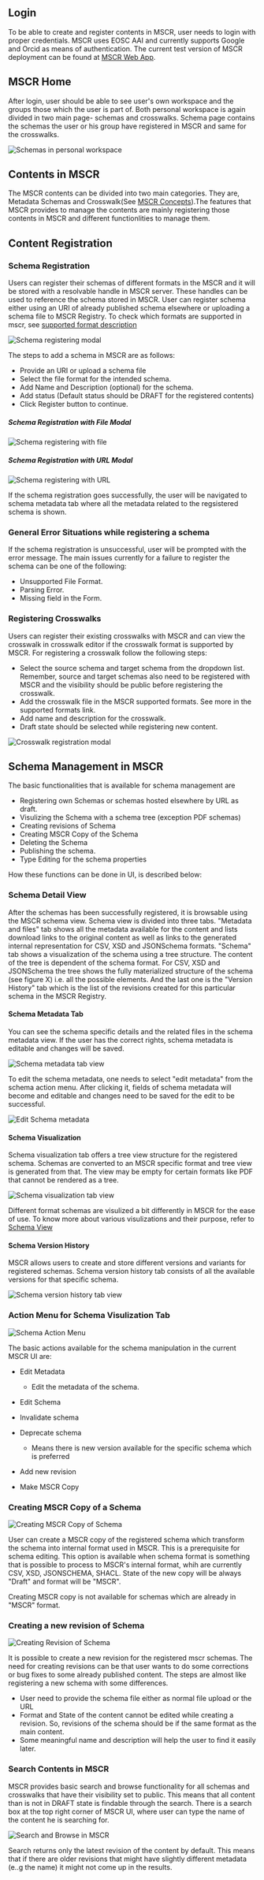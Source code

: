 
## Login
To be able to create and register contents in MSCR, user needs to login with proper credentials. MSCR uses EOSC AAI and currently supports Google and Orcid as means of authentication. The current test version of MSCR deployment can be found at [MSCR Web App](https://mscr-release.2.rahtiapp.fi/).



## MSCR Home
After login, user should be able to see user's own workspace and the groups those which the user is part of. Both personal workspace is again divided in two main page- schemas and crosswalks. Schema page contains the schemas the user or his group have registered in MSCR and same for the crosswalks.

![Schemas in personal workspace](../assets/mscr/mscr-home-new.png)

## Contents in MSCR
The MSCR contents can be divided into two main categories. They are, Metadata Schemas and Crosswalk(See [MSCR Concepts](./functional-overview.md)).The features that MSCR provides to manage the contents are mainly registering those contents in MSCR and different functionlities to manage them. 

## Content Registration 
### Schema Registration
Users can register their schemas of different formats in the MSCR and it will be stored with a resolvable handle in MSCR server. These handles can be used to reference the schema stored in MSCR. User can register schema either using an URI of already published schema elsewhere or uploading a schema file to MSCR Registry. To check which formats are supported in mscr, see [supported format description](./functional-overview.md/#supported-schema-description-formats)

![Schema registering modal](../assets/mscr/register-schema.png)

The steps to add a schema in MSCR are as follows:

- Provide an URI or upload a schema file
- Select the file format for the intended schema.
- Add Name and Description (optional) for the schema.
- Add status (Default status should be DRAFT for the registered contents)
- Click Register button to continue.


##### Schema Registration with File Modal
![Schema registering with file](../assets/mscr/register-schema-with-file.png)

##### Schema Registration with URL Modal
![Schema registering with URL](../assets/mscr/register-schema-with-url.png)

If the schema registration goes successfully, the user will be navigated to schema metadata tab where all the metadata related to the regsistered schema is shown.

### General Error Situations while registering a schema
If the schema registration is unsuccessful, user will be prompted with the error message. The main issues currently for a failure to register the schema can be one of the following:

 - Unsupported File Format.
 - Parsing Error.
 - Missing field in the Form.

### Registering Crosswalks

Users can register their existing crosswalks with MSCR and can view the crosswalk in crosswalk editor if the crosswalk format is supported by MSCR. For registering a crosswalk follow the following steps:

- Select the source schema and target schema from the dropdown list. Remember, source and target schemas also need to be registered with MSCR and the visibility should be public before registering the crosswalk.
- Add the crosswalk file in the MSCR supported formats. See more in the supported formats link.
- Add name and description for the crosswalk.
- Draft state should be selected while registering new content.

![Crosswalk registration modal](../assets/mscr/register_crosswalk.png)

 

## Schema Management in MSCR

The basic functionalities that is available for schema management are

* Registering own Schemas or schemas hosted elsewhere by URL as draft.
* Visulizing the Schema with a schema tree (exception PDF schemas)
* Creating revisions of Schema
* Creating MSCR Copy of the Schema
* Deleting the Schema
* Publishing the schema.
* Type Editing for the schema properties

How these functions can be done in UI, is described below:




### Schema Detail View

After the schemas has been successfully registered, it is browsable using the MSCR schema view. Schema view is divided into three tabs. "Metadata and files" tab shows all the metadata available for the content and lists download links to the original content as well as links to the generated internal representation for CSV, XSD and JSONSchema formats. "Schema" tab shows a visualization of the schema using a tree structure. The content of the tree is dependent of the schema format. For CSV, XSD and JSONSchema the tree shows the fully materialized structure of the schema (see figure X) i.e. all the possible elements. And the last one is the "Version History" tab which is the list of the revisions created for this particular schema in the MSCR Registry.

#### Schema Metadata Tab
You can see the schema specific details and the related files in the schema metadata view. If the user has the correct rights, schema metadata is editable and changes will be saved.

![Schema metadata tab view](../assets/mscr/schema-metadata.png)

To edit the schema metadata, one needs to select "edit metadata" from the schema action menu. After clicking it, fields of schema metadata will become and editable and changes need to be saved for the edit to be successful.

![Edit Schema metadata](../assets/mscr/edit-metadata-schema.png)


#### Schema Visualization
Schema visualization tab offers a tree view structure for the registered schema. Schemas are converted to an MSCR specific format and tree view is generated from that. The view may be empty for certain formats like PDF that cannot be rendered as a tree.

![Schema visualization tab view](../assets/mscr/schema-visualization.png)

Different format schemas are visulized a bit differently in MSCR for the ease of use. To know more about various visulizations and their purpose, refer to [Schema View](./schema-view.md)

#### Schema Version History
MSCR allows users to create and store different versions and variants for registered schemas. Schema version history tab consists of all the available versions for that specific schema.

![Schema version history tab view](../assets/mscr/version-history.png)

### Action Menu for Schema Visulization Tab

![Schema Action Menu](../assets/mscr/action-menu.png)

The basic actions available for the schema manipulation in the current MSCR UI are:

* Edit Metadata
    - Edit the metadata of the schema.

* Edit Schema

* Invalidate schema

* Deprecate schema
    - Means there is new version available for the specific schema which is preferred
* Add new revision
* Make MSCR Copy

### Creating MSCR Copy of a Schema

![Creating MSCR Copy of Schema](../assets/mscr/mscr-copy.png)


User can create a MSCR copy of the registered schema which transform the schema into internal format used in MSCR. This is a prerequisite for schema editing. This option is available when schema format is something that is possible to process to MSCR's internal format, whih are currently CSV, XSD, JSONSCHEMA, SHACL. State of the new copy will be always "Draft" and format will be "MSCR".

Creating MSCR copy is not available for schemas which are already in "MSCR" format.

### Creating a new revision of Schema

![Creating Revision of Schema](../assets/mscr/register-revision.png)

It is possible to create a new revision for the registered mscr schemas. The need for creating revisions can be that user wants to do some corrections or bug fixes to some already published content. The steps are almost like registering a new schema with some differences.

- User need to provide the schema file either as normal file upload or the URL
- Format and State of the content cannot be edited while creating a revision. So, revisions of the schema should be if the same format as the main content.
- Some meaningful name and description will help the user to find it easily later.







### Search Contents in MSCR

MSCR provides basic search and browse functionality for all schemas and crosswalks that have their visibility set to public. This means that all content than is not in DRAFT state is findable through the search. There is a search box at the top right corner of MSCR UI, where user can type the name of the content he is searching for.

![Search and Browse in MSCR](../assets/mscr/search.png)

Search returns only the latest revision of the content by default. This means that if there are older revisions that might have slightly different metadata (e..g the name) it might not come up in the results. 

